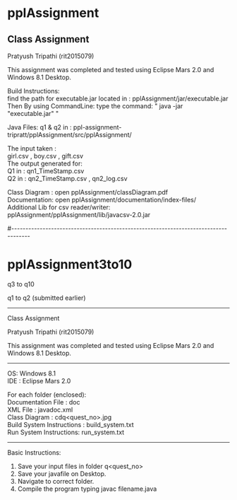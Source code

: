 # pplAssignment
Class Assignment
-----------------------------------------------------------------------------------

Pratyush Tripathi
(rit2015079)

This assignment was completed and tested using Eclipse Mars 2.0 and Windows 8.1 Desktop.

Build Instructions:  
find the path for executable.jar located in : pplAssignment/jar/executable.jar  
Then By using CommandLine: type the command: " java -jar "executable.jar"    "  


Java Files:
q1 & q2 in : ppl-assignment-tripratt/pplAssignment/src/pplAssignment/

The input taken :  
girl.csv , boy.csv , gift.csv  
The output generated for:  
Q1 in : qn1_TimeStamp.csv  
Q2 in : qn2_TimeStamp.csv , qn2_log.csv  


Class Diagram : open pplAssignment/classDiagram.pdf  
Documentation: open pplAssignment/documentation/index-files/  
Additional Lib for csv reader/writer: pplAssignment/pplAssignment/lib/javacsv-2.0.jar  



#------------------------------------------------------------------------------------


# pplAssignment3to10  
q3 to q10  

q1 to q2 (submitted earlier)  

-----------------------------------------------------------------------------------------------------

Class Assignment  

Pratyush Tripathi (rit2015079)  

This assignment was completed and tested using Eclipse Mars 2.0 and Windows 8.1 Desktop.  

----------------------------------------------------------------------------------------------------------------------------

OS: Windows 8.1  
IDE : Eclipse Mars 2.0  

For each folder (enclosed):  
Documentation File : doc  
XML File : javadoc.xml  
Class Diagram : cdq<quest_no>.jpg  
Build System Instructions : build_system.txt  
Run System Instructions: run_system.txt  


---------------------------------------------------------------------------------------------------------------

Basic Instructions:  
1. Save your input files in folder q<quest_no>  
2. Save your javafile on Desktop.  
3. Navigate to correct folder.  
4. Compile the program typing javac filename.java  





